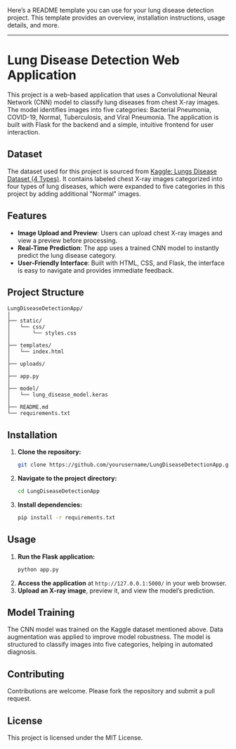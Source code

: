 Here’s a README template you can use for your lung disease detection project. This template provides an overview, installation instructions, usage details, and more.

---

# Lung Disease Detection Web Application

This project is a web-based application that uses a Convolutional Neural Network (CNN) model to classify lung diseases from chest X-ray images. The model identifies images into five categories: Bacterial Pneumonia, COVID-19, Normal, Tuberculosis, and Viral Pneumonia. The application is built with Flask for the backend and a simple, intuitive frontend for user interaction.

## Dataset

The dataset used for this project is sourced from [Kaggle: Lungs Disease Dataset (4 Types)](https://www.kaggle.com/datasets/omkarmanohardalvi/lungs-disease-dataset-4-types). It contains labeled chest X-ray images categorized into four types of lung diseases, which were expanded to five categories in this project by adding additional "Normal" images.

## Features

- **Image Upload and Preview**: Users can upload chest X-ray images and view a preview before processing.
- **Real-Time Prediction**: The app uses a trained CNN model to instantly predict the lung disease category.
- **User-Friendly Interface**: Built with HTML, CSS, and Flask, the interface is easy to navigate and provides immediate feedback.

## Project Structure

```
LungDiseaseDetectionApp/
│
├── static/
│   └── css/
│       └── styles.css
│
├── templates/
│   └── index.html
│
├── uploads/
│
├── app.py
│
├── model/
│   └── lung_disease_model.keras
│
├── README.md
└── requirements.txt
```

## Installation

1. **Clone the repository:**
   ```bash
   git clone https://github.com/yourusername/LungDiseaseDetectionApp.git
   ```
2. **Navigate to the project directory:**
   ```bash
   cd LungDiseaseDetectionApp
   ```
3. **Install dependencies:**
   ```bash
   pip install -r requirements.txt
   ```

## Usage

1. **Run the Flask application:**
   ```bash
   python app.py
   ```
2. **Access the application** at `http://127.0.0.1:5000/` in your web browser.
3. **Upload an X-ray image**, preview it, and view the model’s prediction.

## Model Training

The CNN model was trained on the Kaggle dataset mentioned above. Data augmentation was applied to improve model robustness. The model is structured to classify images into five categories, helping in automated diagnosis.

## Contributing

Contributions are welcome. Please fork the repository and submit a pull request.

## License

This project is licensed under the MIT License.

